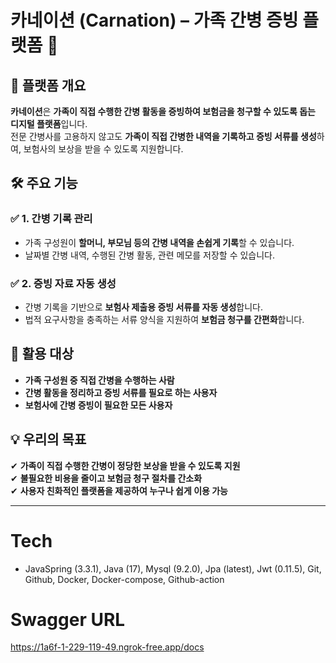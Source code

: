 # **카네이션 (Carnation) – 가족 간병 증빙 플랫폼** 🌿

## **📌 플랫폼 개요**
**카네이션**은 **가족이 직접 수행한 간병 활동을 증빙하여 보험금을 청구할 수 있도록 돕는 디지털 플랫폼**입니다.  
전문 간병사를 고용하지 않고도 **가족이 직접 간병한 내역을 기록하고 증빙 서류를 생성**하여, 보험사의 보상을 받을 수 있도록 지원합니다.

## **🛠 주요 기능**
### ✅ **1. 간병 기록 관리**
- 가족 구성원이 **할머니, 부모님 등의 간병 내역을 손쉽게 기록**할 수 있습니다.
- 날짜별 간병 내역, 수행된 간병 활동, 관련 메모를 저장할 수 있습니다.

### ✅ **2. 증빙 자료 자동 생성**
- 간병 기록을 기반으로 **보험사 제출용 증빙 서류를 자동 생성**합니다.
- 법적 요구사항을 충족하는 서류 양식을 지원하여 **보험금 청구를 간편화**합니다.

## **🔗 활용 대상**
- **가족 구성원 중 직접 간병을 수행하는 사람**
- **간병 활동을 정리하고 증빙 서류를 필요로 하는 사용자**
- **보험사에 간병 증빙이 필요한 모든 사용자**

## **💡 우리의 목표**
✔ **가족이 직접 수행한 간병이 정당한 보상을 받을 수 있도록 지원**  
✔ **불필요한 비용을 줄이고 보험금 청구 절차를 간소화**  
✔ **사용자 친화적인 플랫폼을 제공하여 누구나 쉽게 이용 가능**

---

# Tech
- JavaSpring (3.3.1), Java (17), Mysql (9.2.0), Jpa (latest), Jwt (0.11.5), Git, Github, Docker, Docker-compose, Github-action

# Swagger URL
https://1a6f-1-229-119-49.ngrok-free.app/docs
